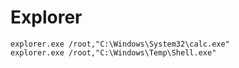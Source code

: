 # Explorer

    explorer.exe /root,"C:\Windows\System32\calc.exe"
    explorer.exe /root,"C:\Windows\Temp\Shell.exe"
